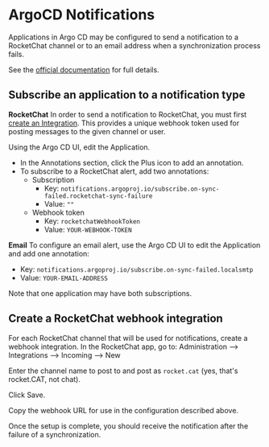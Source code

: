 # ArgoCD Notifications

Applications in Argo CD may be configured to send a notification to a RocketChat channel or to an email address when a synchronization process fails.

See the [official documentation](https://argocd-notifications.readthedocs.io/en/stable/) for full details.

## Subscribe an application to a notification type
**RocketChat**
In order to send a notification to RocketChat, you must first [create an Integration](#create-webhook-integration).  This provides a unique webhook token used for posting messages to the given channel or user.

Using the Argo CD UI, edit the Application.
* In the Annotations section, click the Plus icon to add an annotation.
* To subscribe to a RocketChat alert, add two annotations:
    * Subscription
        * Key: `notifications.argoproj.io/subscribe.on-sync-failed.rocketchat-sync-failure`
        * Value: `""`
    * Webhook token
        * Key: `rocketchatWebhookToken`
        * Value: `YOUR-WEBHOOK-TOKEN`

**Email**
To configure an email alert, use the Argo CD UI to edit the Application and add one annotation:
* Key: `notifications.argoproj.io/subscribe.on-sync-failed.localsmtp`
* Value: `YOUR-EMAIL-ADDRESS`

Note that one application may have both subscriptions.

## Create a RocketChat webhook integration <a name="create-webhook-integration"></a>
For each RocketChat channel that will be used for notifications, create a webhook integration.  In the RocketChat app, go to:
Administration --> Integrations --> Incoming --> New

Enter the channel name to post to and post as `rocket.cat` (yes, that's rocket.CAT, not chat).

Click Save.

Copy the webhook URL for use in the configuration described above.

Once the setup is complete, you should receive the notification after the failure of a synchronization.

